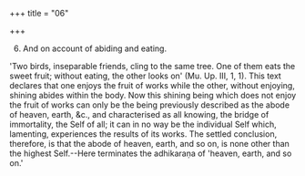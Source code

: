 +++
title = "06"

+++


6. And on account of abiding and eating.

'Two birds, inseparable friends, cling to the same tree. One of them eats the sweet fruit; without eating, the other looks on' (Mu. Up. III, 1, 1). This text declares that one enjoys the fruit of works while the other, without enjoying, shining abides within the body. Now this shining being which does not enjoy the fruit of works can only be the being previously described as the abode of heaven, earth, &c., and characterised as all knowing, the bridge of immortality, the Self of all; it can in no way be the individual Self which, lamenting, experiences the results of its works. The settled conclusion, therefore, is that the abode of heaven, earth, and so on, is none other than the highest Self.--Here terminates the adhikaraṇa of 'heaven, earth, and so on.'

